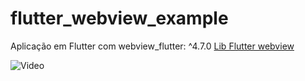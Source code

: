 # flutter_webview_example

Aplicação em Flutter com webview_flutter: ^4.7.0
 <a href="https://pub.dev/packages/webview_flutter">Lib Flutter webview</a>

 ![Video]([https://github.com/giorizz/30daysofcss/blob/master/challenges/day05/day05.gif](https://github.com/agipensador/flutter_webview_example/blob/main/WhatsAppVideo2024-05-20at04.04.08-ezgif.com-video-to-gif-converter.gif))
